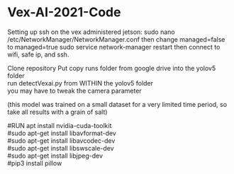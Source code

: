 # Vex-AI-2021-Code

Setting up ssh on the vex administered jetson: sudo nano /etc/NetworkManager/NetworkManager.conf then change managed=false to managed=true sudo service network-manager restart then connect to wifi, safe ip, and ssh.


Clone repository
Put copy runs folder from google drive into the yolov5 folder  
run detectVexai.py from WITHIN the yolov5 folder  
you may have to tweak the camera parameter  
  
(this model was trained on a small dataset for a very limited time period, so take all results with a grain of salt)  


#RUN apt install nvidia-cuda-toolkit  
#sudo apt-get install libavformat-dev  
#sudo apt-get install libavcodec-dev  
#sudo apt-get install libswscale-dev  
#sudo apt-get install libjpeg-dev  
#pip3 install pillow  
